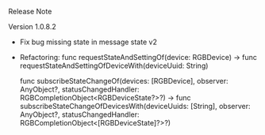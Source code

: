 Release Note

Version 1.0.8.2
- Fix bug missing state in message state v2
- Refactoring:
    func requestStateAndSettingOf(device: RGBDevice) 
    -> func requestStateAndSettingOfDeviceWith(deviceUuid: String)

    func subscribeStateChangeOf(devices: [RGBDevice], observer: AnyObject?, statusChangedHandler: RGBCompletionObject<RGBDeviceState?>?)
    -> func subscribeStateChangeOfDevicesWith(deviceUuids: [String], observer: AnyObject?, statusChangedHandler: RGBCompletionObject<[RGBDeviceState]?>?)

